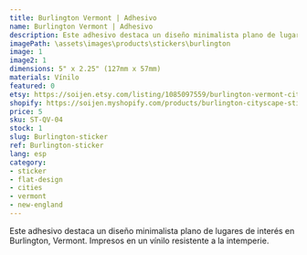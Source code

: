 ```yaml
---
title: Burlington Vermont | Adhesivo
name: Burlington Vermont | Adhesivo
description: Este adhesivo destaca un diseño minimalista plano de lugares de interés en Burlington, Vermont. Impresos en un vínilo resistente a la intemperie.
imagePath: \assets\images\products\stickers\burlington
image: 1
image2: 1
dimensions: 5" x 2.25" (127mm x 57mm)
materials: Vínilo
featured: 0
etsy: https://soijen.etsy.com/listing/1085097559/burlington-vermont-cityscape-sticker?utm_source=Copy&utm_medium=ListingManager&utm_campaign=Share&utm_term=so.lmsm&share_time=1695259111509
shopify: https://soijen.myshopify.com/products/burlington-cityscape-sticker
price: 5
sku: ST-QV-04
stock: 1
slug: Burlington-sticker
ref: Burlington-sticker
lang: esp
category:
- sticker
- flat-design
- cities
- vermont
- new-england
---
```

Este adhesivo destaca un diseño minimalista plano de lugares de interés en Burlington, Vermont. Impresos en un vínilo resistente a la intemperie.
